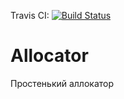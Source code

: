 Travis CI: [![Build Status](https://travis-ci.org/HankHenshaw/Allocator.svg?branch=master)](https://travis-ci.org/HankHenshaw/Allocator)

# Allocator

Простенький аллокатор